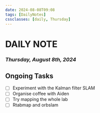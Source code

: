 ```yaml
---
date: 2024-08-08T09:08
tags: [DailyNotes]
cssclasses: [daily, Thursday]
---
```

# DAILY NOTE
### *Thursday, August 8th, 2024*

## Ongoing Tasks

- [ ] Experiment with the Kalman filter SLAM
- [ ] Organise coffee with Aiden
- [ ] Try mapping the whole lab
- [ ] Rtabmap and orbslam